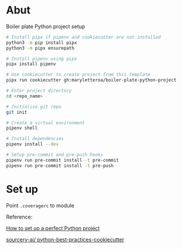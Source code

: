 # Abut 
Boiler plate Python project setup

```bash
# Install pipx if pipenv and cookiecutter are not installed
python3 -m pip install pipx
python3 -m pipx ensurepath

# Install pipenv using pipx
pipx install pipenv

# Use cookiecutter to create project from this template
pipx run cookiecutter gh:maryletteroa/boiler-plate-python-project

# Enter project directory
cd <repo_name>

# Initialise git repo
git init

# Create a virtual environment
pipenv shell

# Install dependencies
pipenv install --dev

# Setup pre-commit and pre-push hooks
pipenv run pre-commit install -t pre-commit
pipenv run pre-commit install -t pre-push


```

# Set up

Point `.coveragerc` to module 

Reference:

[How to set up a perfect Python project](https://sourcery.ai/blog/python-best-practices)

[ sourcery-ai/
python-best-practices-cookiecutter](https://github.com/sourcery-ai/python-best-practices-cookiecutter)